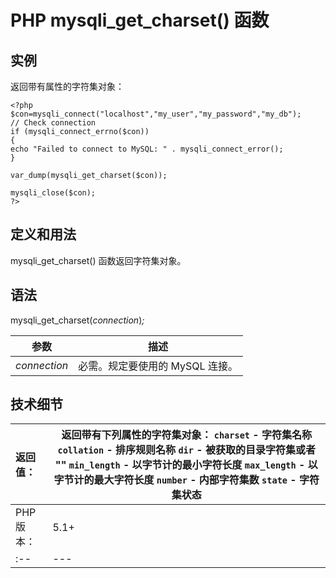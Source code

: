 # PHP mysqli_get_charset() 函数



## 实例

返回带有属性的字符集对象：

```
<?php
$con=mysqli_connect("localhost","my_user","my_password","my_db");
// Check connection
if (mysqli_connect_errno($con))
{
echo "Failed to connect to MySQL: " . mysqli_connect_error();
}

var_dump(mysqli_get_charset($con));

mysqli_close($con);
?>
```

## 定义和用法

mysqli_get_charset() 函数返回字符集对象。

## 语法

mysqli_get_charset(_connection_)_;_

| 参数 | 描述 |
| --- | --- |
| _connection_ | 必需。规定要使用的 MySQL 连接。 |

## 技术细节

| 返回值： | 返回带有下列属性的字符集对象：   `charset` - 字符集名称   `collation` - 排序规则名称   `dir` - 被获取的目录字符集或者 ""   `min_length` - 以字节计的最小字符长度   `max_length` - 以字节计的最大字符长度   `number` - 内部字符集数   `state` - 字符集状态 |
| :-- | --- |
| PHP 版本： | 5.1+ |
| :-- | --- |
